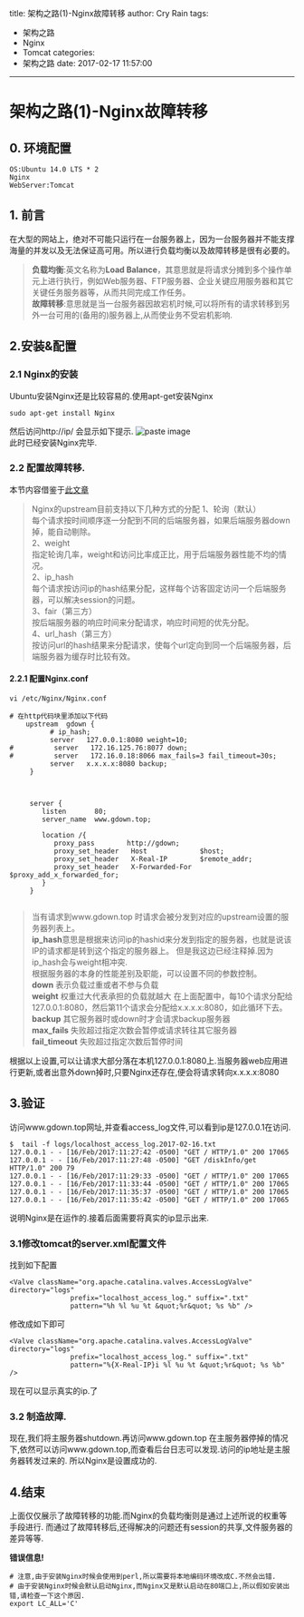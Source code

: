 title: 架构之路(1)-Nginx故障转移
author: Cry Rain
tags:
  - 架构之路
  - Nginx
  - Tomcat
categories:
  - 架构之路
date: 2017-02-17 11:57:00
---
# 架构之路(1)-Nginx故障转移
## 0. 环境配置
```
OS:Ubuntu 14.0 LTS * 2
Nginx
WebServer:Tomcat
```
## 1. 前言
在大型的网站上，绝对不可能只运行在一台服务器上，因为一台服务器并不能支撑海量的并发以及无法保证高可用。所以进行负载均衡以及故障转移是很有必要的。
> **负载均衡**:英文名称为**Load Balance**，其意思就是将请求分摊到多个操作单元上进行执行，例如Web服务器、FTP服务器、企业关键应用服务器和其它关键任务服务器等，从而共同完成工作任务。  
> **故障转移**:意思就是当一台服务器因故宕机时候,可以将所有的请求转移到另外一台可用的(备用的)服务器上,从而使业务不受宕机影响. 	

## 2.安装&配置
### 2.1 Nginx的安装
Ubuntu安装Nginx还是比较容易的.使用apt-get安装Nginx
```
sudo apt-get install Nginx
```
然后访问http://ip/
会显示如下提示.
![paste image](http://od5y2z5kt.bkt.clouddn.com/6paz78b62jqjp1o1397c6k5dg6)     
此时已经安装Nginx完毕.

### 2.2 配置故障转移.
本节内容借鉴于[此文章](http://blog.csdn.net/andong154564667/article/details/52121161)  

> Nginx的upstream目前支持以下几种方式的分配 
> 1、轮询（默认）       
> 每个请求按时间顺序逐一分配到不同的后端服务器，如果后端服务器down掉，能自动剔除。      
> 2、weight     
> 指定轮询几率，weight和访问比率成正比，用于后端服务器性能不均的情况。      
> 2、ip_hash        
> 每个请求按访问ip的hash结果分配，这样每个访客固定访问一个后端服务器，可以解决session的问题。       
> 3、fair（第三方）     
> 按后端服务器的响应时间来分配请求，响应时间短的优先分配。      
> 4、url_hash（第三方）     
> 按访问url的hash结果来分配请求，使每个url定向到同一个后端服务器，后端服务器为缓存时比较有效。      

#### 2.2.1 配置Nginx.conf
```
vi /etc/Nginx/Nginx.conf

# 在http代码块里添加以下代码
    upstream  gdown {
          # ip_hash;
          server   127.0.0.1:8080 weight=10;
#          server   172.16.125.76:8077 down;
#          server   172.16.0.18:8066 max_fails=3 fail_timeout=30s;
          server   x.x.x.x:8080 backup;
     }
      


     server {
        listen       80;
        server_name  www.gdown.top;        
       
        location /{
           proxy_pass        http://gdown;
           proxy_set_header   Host             $host;
           proxy_set_header   X-Real-IP        $remote_addr;
           proxy_set_header   X-Forwarded-For  $proxy_add_x_forwarded_for;
        }      
     }  
     
```
> 当有请求到www.gdown.top 时请求会被分发到对应的upstream设置的服务器列表上。      
> **ip_hash**意思是根据来访问ip的hashid来分发到指定的服务器，也就是说该IP的请求都是转到这个指定的服务器上。 但是我这边已经注释掉.因为ip_hash会与weight相冲突.  
> 根据服务器的本身的性能差别及职能，可以设置不同的参数控制。    
> **down** 表示负载过重或者不参与负载       
> **weight** 权重过大代表承担的负载就越大 在上面配置中，每10个请求分配给127.0.0.1:8080，然后第11个请求会分配给x.x.x.x:8080，如此循环下去。     
> **backup** 其它服务器时或down时才会请求backup服务器        
> **max_fails** 失败超过指定次数会暂停或请求转往其它服务器      
> **fail_timeout** 失败超过指定次数后暂停时间       

根据以上设置,可以让请求大部分落在本机127.0.0.1:8080上.当服务器web应用进行更新,或者出意外down掉时,只要Nginx还存在,便会将请求转向x.x.x.x:8080
## 3.验证
访问www.gdown.top网址,并查看access_log文件,可以看到ip是127.0.0.1在访问.
```
$  tail -f logs/localhost_access_log.2017-02-16.txt 
127.0.0.1 - - [16/Feb/2017:11:27:42 -0500] "GET / HTTP/1.0" 200 17065
127.0.0.1 - - [16/Feb/2017:11:27:48 -0500] "GET /diskInfo/get HTTP/1.0" 200 79
127.0.0.1 - - [16/Feb/2017:11:29:33 -0500] "GET / HTTP/1.0" 200 17065
127.0.0.1 - - [16/Feb/2017:11:33:44 -0500] "GET / HTTP/1.0" 200 17065
127.0.0.1 - - [16/Feb/2017:11:35:37 -0500] "GET / HTTP/1.0" 200 17065
127.0.0.1 - - [16/Feb/2017:11:35:42 -0500] "GET / HTTP/1.0" 200 17065
```
说明Nginx是在运作的.接着后面需要将真实的ip显示出来.

### 3.1修改tomcat的server.xml配置文件

找到如下配置
```
<Valve className="org.apache.catalina.valves.AccessLogValve" directory="logs"
               prefix="localhost_access_log." suffix=".txt"
               pattern="%h %l %u %t &quot;%r&quot; %s %b" />
```
修改成如下即可
```
<Valve className="org.apache.catalina.valves.AccessLogValve" directory="logs"
               prefix="localhost_access_log." suffix=".txt"
               pattern="%{X-Real-IP}i %l %u %t &quot;%r&quot; %s %b" />
```
现在可以显示真实的ip.了

### 3.2 制造故障.
现在,我们将主服务器shutdown.再访问www.gdown.top
在主服务器停掉的情况下,依然可以访问www.gdown.top,而查看后台日志可以发现.访问的ip地址是主服务器转发过来的.
所以Nginx是设置成功的.

## 4.结束
上面仅仅展示了故障转移的功能.而Nginx的负载均衡则是通过上述所说的权重等手段进行.
而通过了故障转移后,还得解决的问题还有session的共享,文件服务器的差异等等.



**错误信息!**
```
# 注意,由于安装Nginx时候会使用到perl,所以需要将本地编码环境改成C.不然会出错.
# 由于安装Nginx时候会默认启动Nginx,而Nginx又是默认启动在80端口上,所以假如安装出错,请检查一下这个原因.
export LC_ALL='C'
```